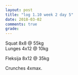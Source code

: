 ```yaml
---
layout: post
title: "log 1.10 week 2 day 5"
date: 2018-03-02
comments: true
grade:
---
```


Squat 8x8 @ 55kg  
Lunges 4x12 @ 10kg  

Fleksija 8x12 @ 35kg  

Crunches 4xmax.  
